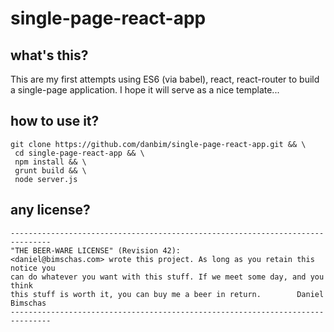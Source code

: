 # single-page-react-app

## what's this?
This are my first attempts using ES6 (via babel), react, react-router to build a single-page
application. I hope it will serve as a nice template...

## how to use it?
```
git clone https://github.com/danbim/single-page-react-app.git && \
 cd single-page-react-app && \
 npm install && \
 grunt build && \
 node server.js
```

## any license?
```
-------------------------------------------------------------------------------
"THE BEER-WARE LICENSE" (Revision 42):
<daniel@bimschas.com> wrote this project. As long as you retain this notice you
can do whatever you want with this stuff. If we meet some day, and you think
this stuff is worth it, you can buy me a beer in return.        Daniel Bimschas
-------------------------------------------------------------------------------
```
